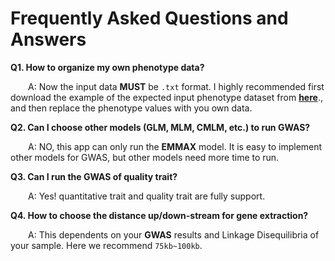 # Frequently Asked Questions and Answers


**Q1. How to organize my own phenotype data?**

&emsp;&emsp;A: Now the input data **MUST** be `.txt` format. I highly recommended first download the example of the expected input phenotype dataset from [**here**](http://10.75.29.165/lab_pub_file/file/sample_phenotype.txt)., and then replace the phenotype values with you own data.


**Q2. Can I choose other models (GLM, MLM, CMLM, etc.) to run GWAS?**

&emsp;&emsp;A: NO, this app can only run the **EMMAX** model. It is easy to implement other models for GWAS, but other models need more time to run.

**Q3. Can I run the  GWAS of quality trait?**

&emsp;&emsp;A: Yes! quantitative trait and quality trait are fully support.

**Q4. How to choose the distance up/down-stream for gene extraction?**

&emsp;&emsp;A: This dependents on your **GWAS** results and Linkage Disequilibria of your sample. Here we recommend `75kb~100kb`.




